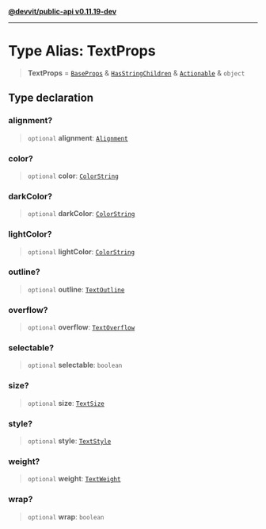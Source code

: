 [**@devvit/public-api v0.11.19-dev**](../../../../../../README.md)

---

# Type Alias: TextProps

> **TextProps** = [`BaseProps`](BaseProps.md) & [`HasStringChildren`](HasStringChildren.md) & [`Actionable`](Actionable.md) & `object`

## Type declaration

### alignment?

> `optional` **alignment**: [`Alignment`](Alignment.md)

### color?

> `optional` **color**: [`ColorString`](ColorString.md)

### darkColor?

> `optional` **darkColor**: [`ColorString`](ColorString.md)

### lightColor?

> `optional` **lightColor**: [`ColorString`](ColorString.md)

### outline?

> `optional` **outline**: [`TextOutline`](TextOutline.md)

### overflow?

> `optional` **overflow**: [`TextOverflow`](TextOverflow.md)

### selectable?

> `optional` **selectable**: `boolean`

### size?

> `optional` **size**: [`TextSize`](TextSize.md)

### style?

> `optional` **style**: [`TextStyle`](TextStyle.md)

### weight?

> `optional` **weight**: [`TextWeight`](TextWeight.md)

### wrap?

> `optional` **wrap**: `boolean`
